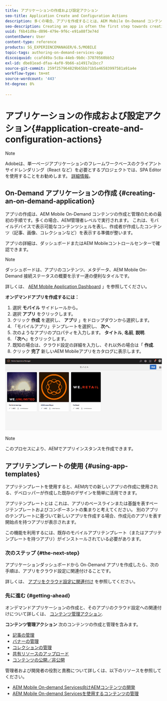 ```yaml
---
title: アプリケーションの作成および設定アクション
seo-title: Application Create and Configuration Actions
description: 多くの場合、アプリを作成することは、AEM Mobile On-Demand コンテンツを作成および管理するための最初の手順です。 このページでは、この機能について詳しく見ていきます。
seo-description: Creating an app is often the first step towards creating and managing AEM Mobile On-Demand content. Follow this page to learn more.
uuid: f6b41d9a-d896-479e-9f6c-e91a88f3e74d
contentOwner: User
content-type: reference
products: SG_EXPERIENCEMANAGER/6.5/MOBILE
topic-tags: authoring-on-demand-services-app
discoiquuid: ccafd49a-5c8a-44eb-9b0c-37070560bb52
exl-id: dbe81ead-dfaa-4af0-9b66-a14917a1bcc7
source-git-commit: 259f257964829b65bb71b5a46583997581a91a4e
workflow-type: tm+mt
source-wordcount: '443'
ht-degree: 8%

---
```


# アプリケーションの作成および設定アクション{#application-create-and-configuration-actions}

>[!NOTE]
>
>Adobeは、単一ページアプリケーションのフレームワークベースのクライアントサイドレンダリング（React など）を必要とするプロジェクトでは、SPA Editor を使用することをお勧めします。 [詳細情報](/help/sites-developing/spa-overview.md)。

## On-Demand アプリケーションの作成 {#creating-an-on-demand-application}

アプリの作成は、AEM Mobile On-Demand コンテンツの作成と管理のための最初の手順です。多くの場合、AEM管理者レベルで実行されます。 これは、モバイルデバイスで表示可能なコンテンツシェルを表し、作成者が作成したコンテンツ（記事、画像、コレクションなど）を表示する準備が整います。

アプリの詳細は、ダッシュボードまたはAEM Mobileコントロールセンターで確認できます。

>[!NOTE]
>
>ダッシュボードは、アプリのコンテンツ、メタデータ、AEM Mobile On-Demand 接続ステータスの概要を示す一連の便利なタイルです。
>
>詳しくは、 [AEM Mobile Application Dashboard](/help/mobile/mobile-apps-ondemand-application-dashboard.md) 」を参照してください。

**オンデマンドアプリを作成するには：**

1. 選択 **モバイル** サイドレールから。
1. 選択 **アプリ** をクリックします。
1. クリック **作成** を選択し、 **アプリ** 」をドロップダウンから選択します。
1. 「モバイルアプリ」テンプレートを選択し、 **次へ**.
1. 次のようなアプリのプロパティを入力します。 **タイトル**, **名前**, **説明**.
1. 「**次へ**」をクリックします。
1. 既知の場合は、クラウド設定の詳細を入力し、それ以外の場合は「 **作成**.
1. クリック **完了** 新しいAEM Mobileアプリをカタログに表示します。

![chlimage_1](assets/chlimage_1.gif)

>[!NOTE]
>
>このプロセスにより、AEMでアプリインスタンスを作成できます。

## アプリテンプレートの使用 {#using-app-templates}

アプリテンプレートを使用すると、AEM内での新しいアプリの作成に使用される、デベロッパーが作成した既存のデザインを簡単に活用できます。

アプリテンプレートとは これは、アプリのベースラインまたは基盤を表すページテンプレートおよびコンポーネントの集まりと考えてください。
別のアプリのテンプレートに基づいて新しいアプリを作成する場合、作成元のアプリを表す開始点を持つアプリが表示されます。

この機能を利用するには、既存のモバイルアプリテンプレート（またはアプリテンプレートを持つアプリ）がインストールされている必要があります。

### 次のステップ {#the-next-step}

アプリケーションダッシュボードから On-Demand アプリを作成したら、次の手順は、アプリをクラウド設定に関連付けることです。

詳しくは、 [アプリをクラウド設定に関連付け](/help/mobile/mobile-on-demand-associating-an-on-demand-app-to-cloud-configuration.md) を参照してください。

### 先に進む {#getting-ahead}

オンデマンドアプリケーションの作成と、そのアプリのクラウド設定への関連付けについて詳しくは、 [コンテンツ管理アクション](/help/mobile/mobile-apps-ondemand-manage-content-ondemand.md).

**コンテンツ管理アクション** 次のコンテンツの作成と管理を含みます。

* [記事の管理](/help/mobile/mobile-on-demand-managing-articles.md)
* [バナーの管理](/help/mobile/mobile-on-demand-managing-banners.md)
* [コレクションの管理](/help/mobile/mobile-on-demand-managing-collections.md)
* [共有リソースのアップロード](/help/mobile/mobile-on-demand-shared-resources.md)
* [コンテンツの公開／非公開](/help/mobile/mobile-on-demand-publishing-unpublishing.md)

管理者および開発者の役割と責務について詳しくは、以下のリソースを参照してください。

* [AEM Mobile On-demand Services向けAEMコンテンツの開発](/help/mobile/aem-mobile-on-demand.md)
* [AEM Mobile On-demand Servicesを使用するコンテンツの管理](/help/mobile/aem-mobile.md)
